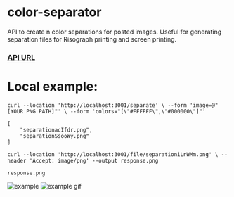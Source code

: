 # color-separator
API to create n color separations for posted images. Useful for generating separation files for Risograph printing and screen printing.

### [API URL](https://color-separator-api-67f36f39cb8f.herokuapp.com/)

# Local example:
`curl --location 'http://localhost:3001/separate' \
--form 'image=@"[YOUR PNG PATH]"' \
--form 'colors="[\"#FFFFFF\",\"#000000\"]"'`
```
[
    "separationacIfdr.png",
    "separationSsooWy.png"
]
```

`
curl --location 'http://localhost:3001/file/separationiLnWMm.png' \
--header 'Accept: image/png' --output response.png
`
```
response.png
```

![example](https://github.com/hicks2evan/color-separator/assets/23247607/0ec0a1b7-fbd2-43b5-ac87-a1f3b9cd64f6)
![example gif](https://github.com/hicks2evan/color-separator/assets/23247607/8ec4dae5-485f-40a7-ab25-4209900e5388)
